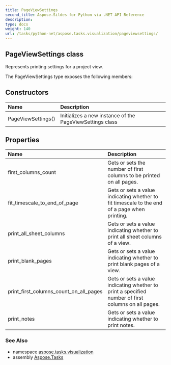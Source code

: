 ```yaml
---
title: PageViewSettings
second_title: Aspose.Sildes for Python via .NET API Reference
description: 
type: docs
weight: 140
url: /tasks/python-net/aspose.tasks.visualization/pageviewsettings/
---
```


## PageViewSettings class

Represents printing settings for a project view.

The PageViewSettings type exposes the following members:
## Constructors
| Name | Description |
| :- | :- |
|PageViewSettings()|Initializes a new instance of the PageViewSettings class|
## Properties
| Name | Description |
| :- | :- |
|first_columns_count|Gets or sets the number of first columns to be printed on all pages.|
|fit_timescale_to_end_of_page|Gets or sets a value indicating whether to fit timescale to the end of a page when printing.|
|print_all_sheet_columns|Gets or sets a value indicating whether to print all sheet columns of a view.|
|print_blank_pages|Gets or sets a value indicating whether to print blank pages of a view.|
|print_first_columns_count_on_all_pages|Gets or sets a value indicating whether to print a specified number of first columns on all pages.|
|print_notes|Gets or sets a value indicating whether to print notes.|

### See Also

* namespace [aspose.tasks.visualization](/tasks/python-net/aspose.tasks.visualization/)
* assembly [Aspose.Tasks](/tasks/python-net/)

